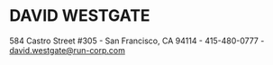 DAVID WESTGATE
==============
584 Castro Street #305 - San Francisco, CA 94114 - 415-480-0777 - david.westgate@run-corp.com  

